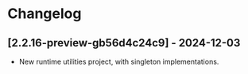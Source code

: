 # Changelog

<!-- Do not change the line immediately below this comment, the build system will replace it with the actual version and date. -->

## [2.2.16-preview-gb56d4c24c9] - 2024-12-03

- New runtime utilities project, with singleton implementations.
